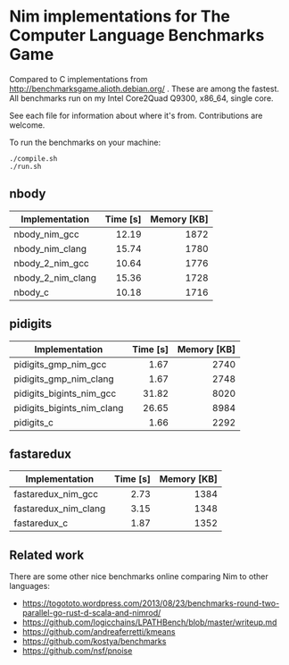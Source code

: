 # Nim implementations for The Computer Language Benchmarks Game

Compared to C implementations from http://benchmarksgame.alioth.debian.org/ .
These are among the fastest. All benchmarks run on my Intel Core2Quad Q9300,
x86_64, single core.

See each file for information about where it's from. Contributions are welcome.

To run the benchmarks on your machine:
```
./compile.sh
./run.sh
```

## nbody
| Implementation                 | Time [s] | Memory [KB] |
| ------------------------------ | --------:| -----------:|
| nbody_nim_gcc                  |    12.19 |        1872 |
| nbody_nim_clang                |    15.74 |        1780 |
| nbody_2_nim_gcc                |    10.64 |        1776 |
| nbody_2_nim_clang              |    15.36 |        1728 |
| nbody_c                        |    10.18 |        1716 |

## pidigits
| Implementation                 | Time [s] | Memory [KB] |
| ------------------------------ | --------:| -----------:|
| pidigits_gmp_nim_gcc           |     1.67 |        2740 |
| pidigits_gmp_nim_clang         |     1.67 |        2748 |
| pidigits_bigints_nim_gcc       |    31.82 |        8020 |
| pidigits_bigints_nim_clang     |    26.65 |        8984 |
| pidigits_c                     |     1.66 |        2292 |

## fastaredux
| Implementation                 | Time [s] | Memory [KB] |
| ------------------------------ | --------:| -----------:|
| fastaredux_nim_gcc             |     2.73 |        1384 |
| fastaredux_nim_clang           |     3.15 |        1348 |
| fastaredux_c                   |     1.87 |        1352 |

## Related work
There are some other nice benchmarks online comparing Nim to other languages:

- https://togototo.wordpress.com/2013/08/23/benchmarks-round-two-parallel-go-rust-d-scala-and-nimrod/
- https://github.com/logicchains/LPATHBench/blob/master/writeup.md
- https://github.com/andreaferretti/kmeans
- https://github.com/kostya/benchmarks
- https://github.com/nsf/pnoise
